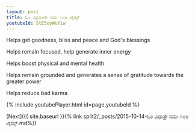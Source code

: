 ```yaml
---
layout: post
title: ಓಂ ವಿಕ್ರಮೀನೇ ನಮ ೧೦೮ ಟೈಮ್ಸ್
youtubeId: StE5oyWuYiw
---
```

 
 
Helps get goodness, bliss and peace and God's blessings
 
Helps remain focused, help generate inner energy 
 
Helps boost physical and mental health 
 
Helps remain grounded and generates a sense of gratitude towards the greater power 
 
Helps reduce bad karma
 
 
 
 


{% include youtubePlayer.html id=page.youtubeId %}
 
[Next]({{ site.baseurl }}{% link  split2/_posts/2015-10-14-ಓಂ ವಿಧಾತ್ರೇ ನಮಃ ೧೦೮ ಟೈಮ್ಸ್.md%})
 
